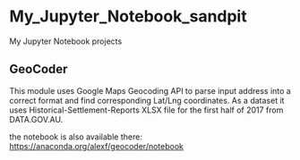 # My_Jupyter_Notebook_sandpit
My Jupyter Notebook projects
## GeoCoder

This module uses Google Maps Geocoding API to parse input address into a correct format and find corresponding Lat/Lng coordinates.
As a dataset it uses Historical-Settlement-Reports XLSX file for the first half of 2017 from DATA.GOV.AU.

the notebook is also available there: https://anaconda.org/alexf/geocoder/notebook
